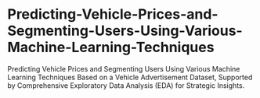 # Predicting-Vehicle-Prices-and-Segmenting-Users-Using-Various-Machine-Learning-Techniques

Predicting Vehicle Prices and Segmenting Users Using Various Machine Learning Techniques Based on a Vehicle Advertisement Dataset, 
Supported by Comprehensive Exploratory Data Analysis (EDA) for Strategic Insights.
